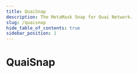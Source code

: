 ```yaml
---
title: QuaiSnap
description: The MetaMask Snap for Quai Network.
slug: /quaisnap
hide_table_of_contents: true
sidebar_position: 1
---
```


# QuaiSnap